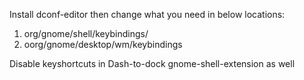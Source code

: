 Install dconf-editor then change what you need in below locations:
1. org/gnome/shell/keybindings/
2. oorg/gnome/desktop/wm/keybindings

Disable keyshortcuts in Dash-to-dock gnome-shell-extension as well
